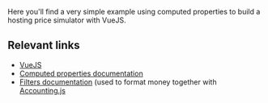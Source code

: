 Here you'll find a very simple example using computed properties to build a hosting price simulator with VueJS.

## Relevant links

* [VueJS](https://vuejs.org)
* [Computed properties documentation](https://vuejs.org/v2/guide/computed.html)
* [Filters documentation](https://vuejs.org/v2/guide/filters.html) (used to format money together with [Accounting.js](accountingjs)
